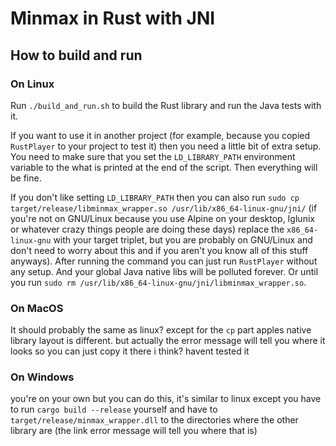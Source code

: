 # Minmax in Rust with JNI

## How to build and run

### On Linux

Run `./build_and_run.sh` to build the Rust library and run the Java tests with it.

If you want to use it in another project (for example, because you copied `RustPlayer` to your project to test it) then you need a little bit of extra setup.
You need to make sure that you set the `LD_LIBRARY_PATH` environment variable to the what is printed at the end of the script. Then everything will be fine.

If you don't like setting `LD_LIBRARY_PATH` then you can also run `sudo cp target/release/libminmax_wrapper.so /usr/lib/x86_64-linux-gnu/jni/` (if you're not on GNU/Linux because you use Alpine on your desktop, Iglunix or whatever crazy things people are doing these days) replace the `x86_64-linux-gnu` with your target triplet, but you are probably on GNU/Linux and don't need to worry about this and if you aren't you know all of this stuff anyways). After running the command you can just run `RustPlayer` without any setup. And your global Java native libs will be polluted forever. Or until you run `sudo rm /usr/lib/x86_64-linux-gnu/jni/libminmax_wrapper.so`.


### On MacOS

It should probably the same as linux? except for the `cp` part apples native library layout is different. but actually the error message will tell you where it looks so you can just copy it there i think? havent tested it

### On Windows

you're on your own but you can do this, it's similar to linux except you have to run `cargo build --release` yourself and have to `target/release/minmax_wrapper.dll` to the directories where the other library are (the link error message will tell you where that is)